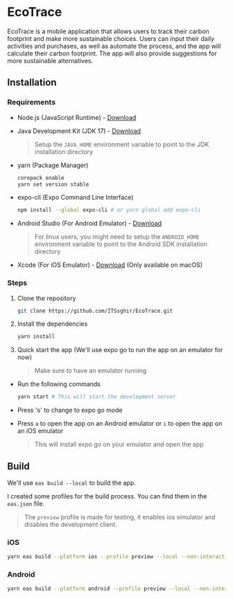 # EcoTrace

EcoTrace is a mobile application that allows users to track their carbon footprint and make more sustainable choices. Users can input their daily activities and purchases, as well as automate the process, and the app will calculate their carbon footprint. The app will also provide suggestions for more sustainable alternatives.

## Installation

### Requirements

- Node.js (JavaScript Runtime) - [Download](https://nodejs.org/en/download/)

- Java Development Kit (JDK 17) - [Download](https://www.oracle.com/java/technologies/javase-jdk17-downloads.html)

    > Setup the `JAVA_HOME` environment variable to point to the JDK installation directory

- yarn (Package Manager)

    ```bash
    corepack enable
    yarn set version stable
    ```

- expo-cli (Expo Command Line Interface)

    ```bash
    npm install --global expo-cli # or yarn global add expo-cli
    ```

- Android Studio (For Android Emulator) - [Download](https://developer.android.com/studio)

    > For linux users, you might need to setup the `ANDROID_HOME` environment variable to point to the Android SDK installation directory

- Xcode (For iOS Emulator) - [Download](https://developer.apple.com/xcode) (Only available on macOS)

### Steps

1. Clone the repository

    ```bash
    git clone https://github.com/ITSsghir/EcoTrace.git
    ```

1. Install the dependencies

    ```bash
    yarn install
    ```

1. Quick start the app (We'll use expo go to run the app on an emulator for now)

    > Make sure to have an emulator running

- Run the following commands

    ```bash
    yarn start # This will start the development server
    ```

- Press 's' to change to expo go mode
- Press `a` to open the app on an Android emulator or `i` to open the app on an iOS emulator

    > This will install expo go on your emulator and open the app

## Build

We'll use `eas build --local` to build the app.

I created some profiles for the build process. You can find them in the `eas.json` file.

> The `preview` profile is made for testing, it enables ios simulator and disables the development client.

### iOS

```bash
yarn eas build --platform ios --profile preview --local --non-interactive --output EcoTrace.app
```

### Android

```bash
yarn eas build --platform android --profile preview --local --non-interactive --output EcoTrace.apk
```
